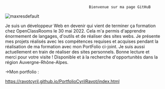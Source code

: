                                           Bienvenue sur ma page GitHuB
![maxresdefault](https://user-images.githubusercontent.com/76429223/155630038-1e573084-f1d3-471a-8812-3ec08133341f.jpg)


Je suis un développeur Web en devenir qui vient de terminer ça formation chez OpenClassRooms le 30 mai 2022. 
Cela m'a permis d'apprendre énormement de langages, d'outils et de réaliser des sites webs. Je présente mes projets réalisés avec les compétences requises et acquises pendant la réalisation de ma formation avec mon PortFolio ci-joint. Je suis aussi actuellement en train de réaliser des sites personnels.
Bonne lecture et merci pour votre visite ! 
Disponible et à la recherche d'opportunités dans la région Auvergne-Rhône-Alpes.

->Mon portfolio : 

https://ravotcyril.github.io/PortfolioCyrilRavot/index.html

                                 

